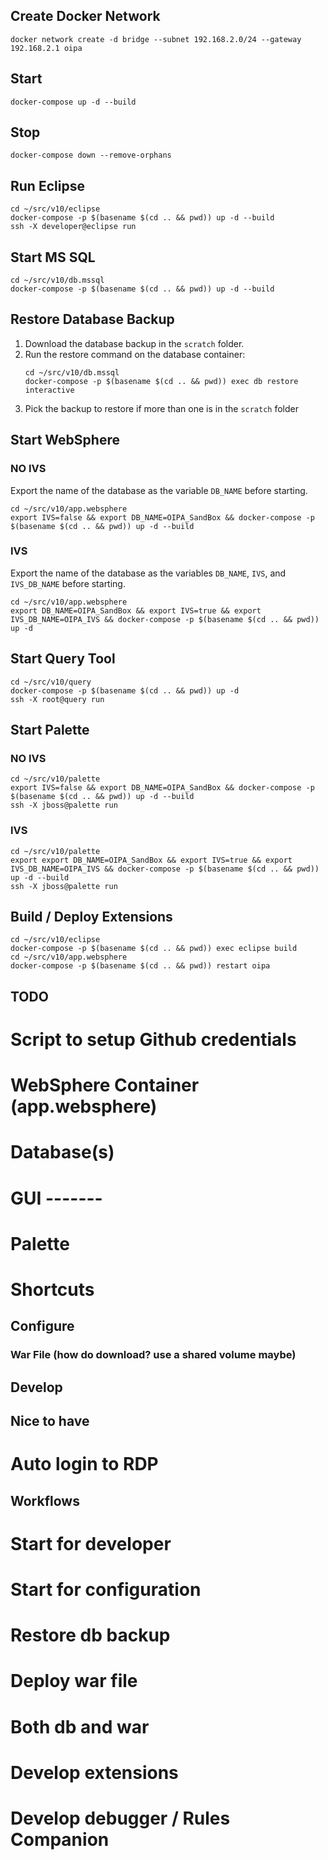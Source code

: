 ## Create Docker Network
```
docker network create -d bridge --subnet 192.168.2.0/24 --gateway 192.168.2.1 oipa
```

## Start
```
docker-compose up -d --build
```

## Stop
```
docker-compose down --remove-orphans
```

## Run Eclipse
```
cd ~/src/v10/eclipse
docker-compose -p $(basename $(cd .. && pwd)) up -d --build
ssh -X developer@eclipse run
```

## Start MS SQL
```
cd ~/src/v10/db.mssql
docker-compose -p $(basename $(cd .. && pwd)) up -d --build
```

## Restore Database Backup
1. Download the database backup in the `scratch` folder.
2. Run the restore command on the database container:
    ```
    cd ~/src/v10/db.mssql
    docker-compose -p $(basename $(cd .. && pwd)) exec db restore interactive
    ```
3. Pick the backup to restore if more than one is in the `scratch` folder

## Start WebSphere
### NO IVS
Export the name of the database as the variable `DB_NAME` before starting.
```
cd ~/src/v10/app.websphere
export IVS=false && export DB_NAME=OIPA_SandBox && docker-compose -p $(basename $(cd .. && pwd)) up -d --build
```

### IVS
Export the name of the database as the variables `DB_NAME`, `IVS`, and `IVS_DB_NAME` before starting.
```
cd ~/src/v10/app.websphere
export DB_NAME=OIPA_SandBox && export IVS=true && export IVS_DB_NAME=OIPA_IVS && docker-compose -p $(basename $(cd .. && pwd)) up -d
```

## Start Query Tool
```
cd ~/src/v10/query
docker-compose -p $(basename $(cd .. && pwd)) up -d
ssh -X root@query run
```

## Start Palette
### NO IVS
```
cd ~/src/v10/palette
export IVS=false && export DB_NAME=OIPA_SandBox && docker-compose -p $(basename $(cd .. && pwd)) up -d --build
ssh -X jboss@palette run
```

### IVS
```
cd ~/src/v10/palette
export export DB_NAME=OIPA_SandBox && export IVS=true && export IVS_DB_NAME=OIPA_IVS && docker-compose -p $(basename $(cd .. && pwd)) up -d --build
ssh -X jboss@palette run
```

## Build / Deploy Extensions
```
cd ~/src/v10/eclipse
docker-compose -p $(basename $(cd .. && pwd)) exec eclipse build
cd ~/src/v10/app.websphere
docker-compose -p $(basename $(cd .. && pwd)) restart oipa
```

## TODO
# Script to setup Github credentials
# WebSphere Container (app.websphere)
# Database(s)
# GUI -------
# Palette
# Shortcuts
## Configure
### War File (how do download? use a shared volume maybe)
## Develop

## Nice to have
# Auto login to RDP


## Workflows
# Start for developer
# Start for configuration
# Restore db backup
# Deploy war file
# Both db and war
# Develop extensions
# Develop debugger / Rules Companion
